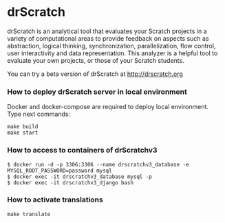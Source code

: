 drScratch
=========

drScratch is an analytical tool that evaluates your Scratch projects in a variety of computational areas to provide feedback on aspects such as abstraction, logical thinking, synchronization, parallelization, flow control, user interactivity and data representation. This analyzer is a helpful tool to evaluate your own projects, or those of your Scratch students.

You can try a beta version of drScratch at http://drscratch.org

### How to deploy drScratch server in local environment
Docker and docker-compose are required to deploy local environment. Type next commands:

```console
make build
make start
```

### How to access to containers of drScratchv3
```console
$ docker run -d -p 3306:3306 --name drscratchv3_database -e MYSQL_ROOT_PASSWORD=password mysql
$ docker exec -it drscratchv3_database mysql -p
$ docker exec -it drscratchv3_django bash
```

### How to activate translations
```console
make translate
```
